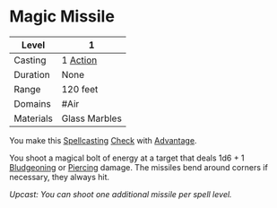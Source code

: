 # Magic Missile

| Level     | 1                                                  |
| --------- | -------------------------------------------------- |
| Casting   | 1 [Action](../../../../Game%20Structure/Action.md) |
| Duration  | None                                               |
| Range     | 120 feet                                           |
| Domains   | #Air                                               |
| Materials | Glass Marbles                                      |

You make this [Spellcasting](../../../Spellcasting.md) [Check](../../../../Game%20Structure/Check.md) with [Advantage](../../../../Dice%20Rolls/Advantage.md).

You shoot a magical bolt of energy at a target that deals 1d6 + 1 [Bludgeoning](../../../../Damage%20Types/Bludgeoning.md) or [Piercing](../../../../Damage%20Types/Piercing.md) damage. The missiles bend around corners if necessary, they always hit.

*Upcast: You can shoot one additional missile per spell level.*